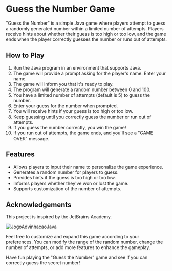 # Guess the Number Game

"Guess the Number" is a simple Java game where players attempt to guess a randomly generated number within a limited number of attempts. Players receive hints about whether their guess is too high or too low, and the game ends when the player correctly guesses the number or runs out of attempts.

## How to Play

1. Run the Java program in an environment that supports Java.
2. The game will provide a prompt asking for the player's name. Enter your name.
3. The game will inform you that it's ready to play.
4. The program will generate a random number between 0 and 100.
5. You have a limited number of attempts (default is 5) to guess the number.
6. Enter your guess for the number when prompted.
7. You will receive hints if your guess is too high or too low.
8. Keep guessing until you correctly guess the number or run out of attempts.
9. If you guess the number correctly, you win the game!
10. If you run out of attempts, the game ends, and you'll see a "GAME OVER" message.

## Features

- Allows players to input their name to personalize the game experience.
- Generates a random number for players to guess.
- Provides hints if the guess is too high or too low.
- Informs players whether they've won or lost the game.
- Supports customization of the number of attempts.

## Acknowledgements

This project is inspired by the JetBrains Academy.

![JogoAdvinhacaoJava](https://github.com/vianaxx/JogoAdivinhacao/assets/124326973/87fcc686-bf7d-49a4-a80d-0d31798b9f0a)

Feel free to customize and expand this game according to your preferences. You can modify the range of the random number, change the number of attempts, or add more features to enhance the gameplay.

Have fun playing the "Guess the Number" game and see if you can correctly guess the secret number!
